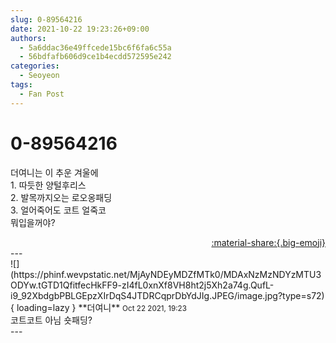 ```yaml
---
slug: 0-89564216
date: 2021-10-22 19:23:26+09:00
authors:
  - 5a6ddac36e49ffcede15bc6f6fa6c55a
  - 56bdfafb606d9ce1b4ecdd572595e242
categories:
  - Seoyeon
tags:
  - Fan Post
---
```


# 0-89564216

<div class="post-container" markdown="1">
<div class="content-container md-sidebar__scrollwrap" markdown="1">

더여니는 이 추운 겨울에<br>1. 따듯한 양털후리스<br>2. 발목까지오는 로오옹패딩<br>3. 얼어죽어도 코트 얼죽코<br>뭐입을꺼야?

</div>
</div>

<div style="text-align: right;" markdown="1">
<a href="https://weverse.io/fromis9/fanpost/0-89564216" style="text-align: right;">:material-share:{.big-emoji}</a>
</div>
---

<div class="comments-container md-sidebar__scrollwrap" markdown="1">
<div class="comment" markdown="1">
<div class='id-container' markdown="1">
![](https://phinf.wevpstatic.net/MjAyNDEyMDZfMTk0/MDAxNzMzNDYzMTU3ODYw.tGTD1QfitfecHkFF9-zI4fL0xnXf8VH8ht2j5Xh2a74g.QufL-i9_92XbdgbPBLGEpzXIrDqS4JTDRCqprDbYdJIg.JPEG/image.jpg?type=s72){ loading=lazy }
**<span class="artist">더여니</span>** <small>Oct 22 2021, 19:23</small><br>
</div>
<div class='comment-body' markdown="1">
코트코트 아님 숏패딩?
</div>
</div>
</div>
---
